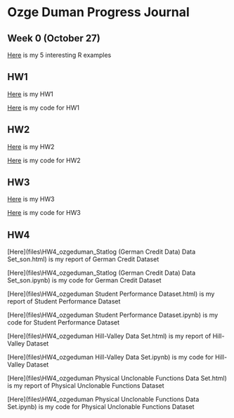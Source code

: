 # Ozge Duman Progress Journal

## Week 0 (October 27)

[Here](files\example_homework_0.html) is my 5 interesting R examples

## HW1

[Here](files\HW1_ozgeduman.html) is my HW1

[Here](files\hw1.ipynb) is my code for HW1

## HW2

[Here](files\HW2_ozgeduman.html) is my HW2

[Here](files\HW2_ozgeduman.ipynb) is my code for HW2

## HW3

[Here](files\HW3_ozgeduman.html) is my HW3

[Here](files\HW3_ozgeduman.ipynb) is my code for HW3

## HW4

[Here](files\HW4_ozgeduman_Statlog (German Credit Data) Data Set_son.html) is my report of German Credit Dataset

[Here](files\HW4_ozgeduman_Statlog (German Credit Data) Data Set_son.ipynb) is my code for German Credit Dataset

[Here](files\HW4_ozgeduman Student Performance Dataset.html) is my report of Student Performance Dataset

[Here](files\HW4_ozgeduman Student Performance Dataset.ipynb) is my code for Student Performance Dataset

[Here](files\HW4_ozgeduman Hill-Valley Data Set.html) is my report of Hill-Valley Dataset

[Here](files\HW4_ozgeduman Hill-Valley Data Set.ipynb) is my code for Hill-Valley Dataset

[Here](files\HW4_ozgeduman Physical Unclonable Functions Data Set.html) is my report of Physical Unclonable Functions Dataset

[Here](files\HW4_ozgeduman Physical Unclonable Functions Data Set.ipynb) is my code for Physical Unclonable Functions Dataset
